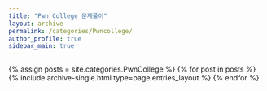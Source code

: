 ```yaml
---
title: "Pwn College 문제풀이"
layout: archive
permalink: /categories/Pwncollege/
author_profile: true
sidebar_main: true
---
```



{% assign posts = site.categories.PwnCollege %}
{% for post in posts %} {% include archive-single.html type=page.entries_layout %} {% endfor %}